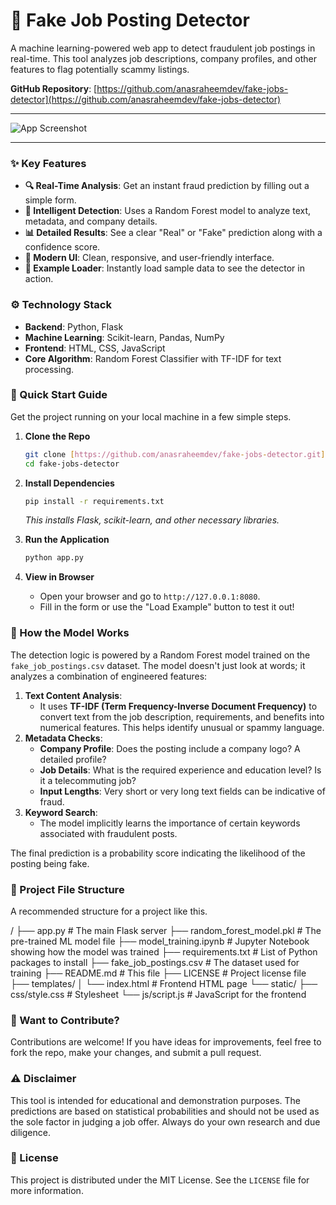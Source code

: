 # 🤖 Fake Job Posting Detector

A machine learning-powered web app to detect fraudulent job postings in real-time. This tool analyzes job descriptions, company profiles, and other features to flag potentially scammy listings.

**GitHub Repository**: [https://github.com/anasraheemdev/fake-jobs-detector](https://github.com/anasraheemdev/fake-jobs-detector)

---

![App Screenshot](https://raw.githubusercontent.com/anasraheemdev/fake-jobs-detector/main/image_d6649d.png)

---

### ✨ Key Features

-   **🔍 Real-Time Analysis**: Get an instant fraud prediction by filling out a simple form.
-   **🧠 Intelligent Detection**: Uses a Random Forest model to analyze text, metadata, and company details.
-   **📊 Detailed Results**: See a clear "Real" or "Fake" prediction along with a confidence score.
-   **🎨 Modern UI**: Clean, responsive, and user-friendly interface.
-   **🧪 Example Loader**: Instantly load sample data to see the detector in action.

### ⚙️ Technology Stack

-   **Backend**: Python, Flask
-   **Machine Learning**: Scikit-learn, Pandas, NumPy
-   **Frontend**: HTML, CSS, JavaScript
-   **Core Algorithm**: Random Forest Classifier with TF-IDF for text processing.

### 🚀 Quick Start Guide

Get the project running on your local machine in a few simple steps.

1.  **Clone the Repo**
    ```bash
    git clone [https://github.com/anasraheemdev/fake-jobs-detector.git](https://github.com/anasraheemdev/fake-jobs-detector.git)
    cd fake-jobs-detector
    ```

2.  **Install Dependencies**
    ```bash
    pip install -r requirements.txt
    ```
    *This installs Flask, scikit-learn, and other necessary libraries.*

3.  **Run the Application**
    ```bash
    python app.py
    ```

4.  **View in Browser**
    -   Open your browser and go to `http://127.0.0.1:8080`.
    -   Fill in the form or use the "Load Example" button to test it out!

### 🧠 How the Model Works

The detection logic is powered by a Random Forest model trained on the `fake_job_postings.csv` dataset. The model doesn't just look at words; it analyzes a combination of engineered features:

1.  **Text Content Analysis**:
    -   It uses **TF-IDF (Term Frequency-Inverse Document Frequency)** to convert text from the job description, requirements, and benefits into numerical features. This helps identify unusual or spammy language.
2.  **Metadata Checks**:
    -   **Company Profile**: Does the posting include a company logo? A detailed profile?
    -   **Job Details**: What is the required experience and education level? Is it a telecommuting job?
    -   **Input Lengths**: Very short or very long text fields can be indicative of fraud.
3.  **Keyword Search**:
    -   The model implicitly learns the importance of certain keywords associated with fraudulent posts.

The final prediction is a probability score indicating the likelihood of the posting being fake.

### 📂 Project File Structure

A recommended structure for a project like this.


/
├── app.py                  # The main Flask server
├── random_forest_model.pkl # The pre-trained ML model file
├── model_training.ipynb    # Jupyter Notebook showing how the model was trained
├── requirements.txt        # List of Python packages to install
├── fake_job_postings.csv   # The dataset used for training
├── README.md               # This file
├── LICENSE                 # Project license file
├── templates/
│   └── index.html          # Frontend HTML page
└── static/
├── css/style.css       # Stylesheet
└── js/script.js        # JavaScript for the frontend


### 🤝 Want to Contribute?

Contributions are welcome! If you have ideas for improvements, feel free to fork the repo, make your changes, and submit a pull request.

### ⚠️ Disclaimer

This tool is intended for educational and demonstration purposes. The predictions are based on statistical probabilities and should not be used as the sole factor in judging a job offer. Always do your own research and due diligence.

### 📜 License

This project is distributed under the MIT License. See the `LICENSE` file for more information.
